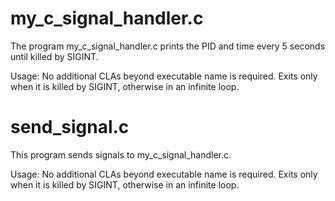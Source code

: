 # my_c_signal_handler.c
The program my_c_signal_handler.c prints the PID and time every 5 seconds until killed by SIGINT. 

Usage: No additional CLAs beyond executable name is required. Exits only when it is killed by SIGINT, otherwise in an infinite loop.

# send_signal.c
This program sends signals to my_c_signal_handler.c.

Usage: No additional CLAs beyond executable name is required. Exits only when it is killed by SIGINT, otherwise in an infinite loop. 
